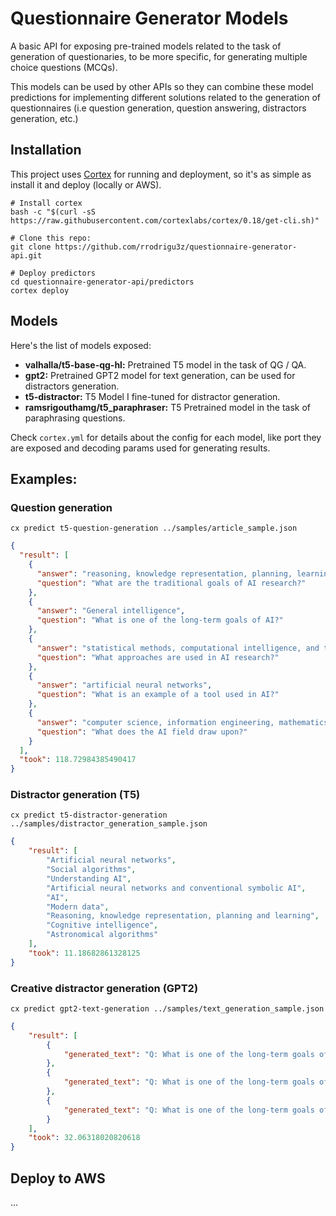 # Questionnaire Generator Models

A basic API for exposing pre-trained models related to the task of generation of questionaries,
to be more specific, for generating multiple choice questions (MCQs).

This models can be used by other APIs so they can combine these model predictions for implementing
different solutions related to the generation of questionnaires (i.e question generation, question
answering, distractors generation, etc.)

## Installation
This project uses [Cortex](https://www.cortex.dev/) for running and deployment, so it's as simple as install it and deploy (locally or AWS).

```
# Install cortex
bash -c "$(curl -sS https://raw.githubusercontent.com/cortexlabs/cortex/0.18/get-cli.sh)"

# Clone this repo:
git clone https://github.com/rrodrigu3z/questionnaire-generator-api.git

# Deploy predictors
cd questionnaire-generator-api/predictors
cortex deploy
```

## Models
Here's the list of models exposed:

- **valhalla/t5-base-qg-hl:** Pretrained T5 model in the task of QG / QA.
- **gpt2:** Pretrained GPT2 model for text generation, can be used for distractors generation.
- **t5-distractor:** T5 Model I fine-tuned for distractor generation.
- **ramsrigouthamg/t5_paraphraser:** T5 Pretrained model in the task of paraphrasing questions.

Check `cortex.yml` for details about the config for each model, like port they are exposed and
decoding params used for generating results.

## Examples:

### Question generation
```
cx predict t5-question-generation ../samples/article_sample.json
```

```json
{
  "result": [
    {
      "answer": "reasoning, knowledge representation, planning, learning, natural language processing, perception and the ability to move and manipulate objects",
      "question": "What are the traditional goals of AI research?"
    },
    {
      "answer": "General intelligence",
      "question": "What is one of the long-term goals of AI?"
    },
    {
      "answer": "statistical methods, computational intelligence, and traditional symbolic AI",
      "question": "What approaches are used in AI research?"
    },
    {
      "answer": "artificial neural networks",
      "question": "What is an example of a tool used in AI?"
    },
    {
      "answer": "computer science, information engineering, mathematics, psychology, linguistics, philosophy, and many other fields",
      "question": "What does the AI field draw upon?"
    }
  ],
  "took": 118.72984385490417
}
```

### Distractor generation (T5)
```
cx predict t5-distractor-generation ../samples/distractor_generation_sample.json
```

```json
{
    "result": [
        "Artificial neural networks",
        "Social algorithms",
        "Understanding AI",
        "Artificial neural networks and conventional symbolic AI",
        "AI",
        "Modern data",
        "Reasoning, knowledge representation, planning and learning",
        "Cognitive intelligence",
        "Astronomical algorithms"
    ],
    "took": 11.18682861328125
}
```

### Creative distractor generation (GPT2)
```
cx predict gpt2-text-generation ../samples/text_generation_sample.json
```

```json
{
    "result": [
        {
            "generated_text": "Q: What is one of the long-term goals of AI?\nA: We don't know yet, but it's something we're looking at. We're going to have to see what we can do to improve it. It's going"
        },
        {
            "generated_text": "Q: What is one of the long-term goals of AI?\nA: The goal is to make AI more efficient. It's a good idea to think about AI as a sort of high-level language. For example, we want to"
        },
        {
            "generated_text": "Q: What is one of the long-term goals of AI?\nA: We want to be able to predict the behavior of other species. We don't want it to become an AI. It's a human-like system.\nQ"
        }
    ],
    "took": 32.06318020820618
}
```

## Deploy to AWS
...

